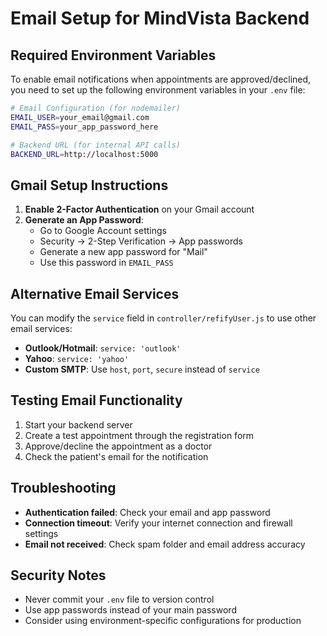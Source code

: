 # Email Setup for MindVista Backend

## Required Environment Variables

To enable email notifications when appointments are approved/declined, you need to set up the following environment variables in your `.env` file:

```bash
# Email Configuration (for nodemailer)
EMAIL_USER=your_email@gmail.com
EMAIL_PASS=your_app_password_here

# Backend URL (for internal API calls)
BACKEND_URL=http://localhost:5000
```

## Gmail Setup Instructions

1. **Enable 2-Factor Authentication** on your Gmail account
2. **Generate an App Password**:
   - Go to Google Account settings
   - Security → 2-Step Verification → App passwords
   - Generate a new app password for "Mail"
   - Use this password in `EMAIL_PASS`

## Alternative Email Services

You can modify the `service` field in `controller/refifyUser.js` to use other email services:

- **Outlook/Hotmail**: `service: 'outlook'`
- **Yahoo**: `service: 'yahoo'`
- **Custom SMTP**: Use `host`, `port`, `secure` instead of `service`

## Testing Email Functionality

1. Start your backend server
2. Create a test appointment through the registration form
3. Approve/decline the appointment as a doctor
4. Check the patient's email for the notification

## Troubleshooting

- **Authentication failed**: Check your email and app password
- **Connection timeout**: Verify your internet connection and firewall settings
- **Email not received**: Check spam folder and email address accuracy

## Security Notes

- Never commit your `.env` file to version control
- Use app passwords instead of your main password
- Consider using environment-specific configurations for production




